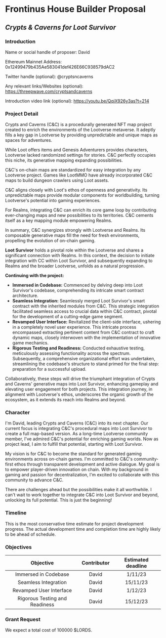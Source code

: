 # Frontinus House Builder Proposal
## ***Crypts & Caverns for Loot Survivor***

### Introduction
Name or social handle of proposer: David

Ethereum Mainnet Address: 0x12499479b435Ae583041def426E66C938579dAC2

Twitter handle (optional): @cryptsncaverns

Any relevant links/Websites (optional): https://threepwave.com/cryptsandcaverns

Introduction video link (optional): https://youtu.be/QqiX926y3as?t=214

### Project Detail
Crypts and Caverns (C&C) is a procedurally generated NFT map project created to enrich the environments of the Lootverse metaverse. It adeptly fills a key gap in Lootverse by providing unpredictable and unique maps as spaces for adventures.

While Loot offers items and Genesis Adventurers provides characters, Lootverse lacked randomized settings for stories. C&C perfectly occupies this niche, its generative mapping expanding possibilities.

C&C's on-chain maps are standardized for easy integration by any Lootverse project. Games like LootMMO have already incorporated C&C maps to build dungeon crawlers using Loot assets.

C&C aligns closely with Loot's ethos of openness and generativity. Its unpredictable maps provide modular components for worldbuilding, turning Lootverse's potential into gaming experiences.

For Realms, integrating C&C can enrich its core game loop by contributing ever-changing maps and new possibilities to its territories. C&C cements itself as a key mapping module empowering Realms.

In summary, C&C synergizes strongly with Lootverse and Realms. Its composable generative maps fill the need for fresh environments, propelling the evolution of on-chain gaming.

**Loot Survivor** holds a pivotal role within the Lootverse and shares a significant connection with Realms. In this context, the decision to initiate integration with CC within Loot Survivor, and subsequently expanding to Realms and the broader Lootverse, unfolds as a natural progression.

**Continuing with the project:**

- **Immersed in Codebase:** Commenced by delving deep into Loot Survivor's codebase, comprehending its intricate smart contract architecture.
- **Seamless Integration:** Seamlessly merged Loot Survivor's smart contract with the inherited modules from C&C. This strategic integration facilitated seamless access to crucial data within C&C contract, pivotal for the development of a cutting-edge game segment.
- **Revamped User Interface:** Revitalized the client-side interface, ushering in a completely novel user experience. This intricate process encompassed extracting pertinent content from C&C contract to craft dynamic maps, closely interwoven with the implementation of innovative game mechanics.
- **Rigorous Testing and Readiness:** Conducted exhaustive testing, meticulously assessing functionality across the spectrum. Subsequently, a comprehensive organizational effort was undertaken, streamlining the codebase's structure to stand primed for the final step: preparation for a successful upload.

Collaboratively, these steps will drive the triumphant integration of Crypts and Caverns' generative maps into Loot Survivor, enhancing gameplay and elevating user engagement for both projects. This integration journey, in alignment with Lootverse's ethos, underscores the organic growth of the ecosystem, as it extends its reach into Realms and beyond.

### Character
I'm David, leading Crypts and Caverns (C&C) into its next chapter. Our current focus is integrating C&C's procedural maps into Loot Survivor to create a full map-based version. As a long-time Lootverse community member, I've admired C&C's potential for enriching gaming worlds. Now as project lead, I aim to fulfill that potential, starting with Loot Survivor.

My vision is for C&C to become the standard for generated gaming environments across on-chain games. I'm committed to C&C's community-first ethos through transparent development and active dialogue. My goal is to empower player-driven innovation on chain. With my background in gaming and passion for decentralization, I'm excited to collaborate with this community to advance C&C.

There are challenges ahead but the possibilities make it all worthwhile. I can't wait to work together to integrate C&C into Loot Survivor and beyond, unlocking its full potential. This is just the beginning!

### Timeline
This is the most conservative time estimate for project development progress. The actual development time and completion time are highly likely to be ahead of schedule.

### Objectives

| Objective     | Contributor   | Estimated deadline  |
| :-------------: |:-------------:| :------------------:|
| Immersed in Codebase            | David | 1/11/23     |
| Seamless Integration            | David | 15/11/23    |
| Revamped User Interface         | David | 1/12/23     |
| Rigorous Testing and Readiness  | David | 15/12/23    |

### Grant Request
We expect a total cost of 100000 $LORDS.
